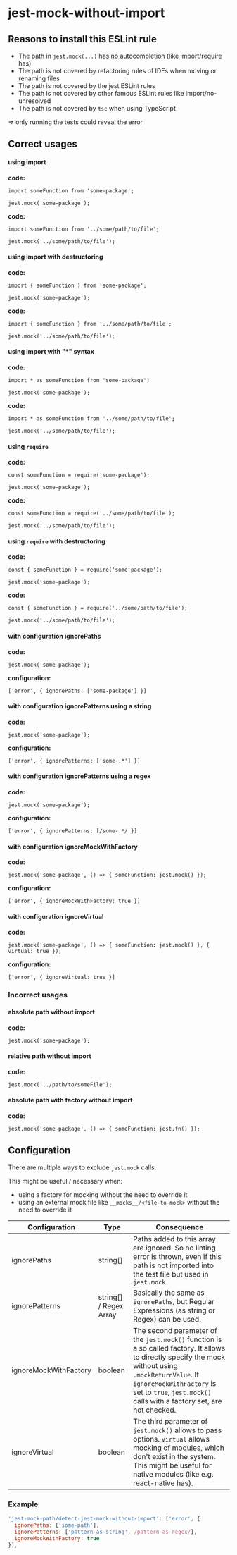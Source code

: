 # jest-mock-without-import

## Reasons to install this ESLint rule

* The path in `jest.mock(...)` has no autocompletion (like import/require has)
* The path is not covered by refactoring rules of IDEs when moving or renaming files
* The path is not covered by the jest ESLint rules
* The path is not covered by other famous ESLint rules like import/no-unresolved
* The path is not covered by `tsc` when using TypeScript

=> only running the tests could reveal the error

## Correct usages

#### using import
**code:**
```
import someFunction from 'some-package';

jest.mock('some-package');
```

**code:**
```
import someFunction from '../some/path/to/file';

jest.mock('../some/path/to/file');
```

#### using import with destructoring
**code:**
```
import { someFunction } from 'some-package';

jest.mock('some-package');
```

**code:**
```
import { someFunction } from '../some/path/to/file';

jest.mock('../some/path/to/file');
```

#### using import with "*" syntax
**code:**
```
import * as someFunction from 'some-package';

jest.mock('some-package');
```

**code:**
```
import * as someFunction from '../some/path/to/file';

jest.mock('../some/path/to/file');
```
#### using `require`
**code:**
```
const someFunction = require('some-package');

jest.mock('some-package');
```

**code:**
```
const someFunction = require('../some/path/to/file');

jest.mock('../some/path/to/file');
```
#### using `require` with destructoring
**code:**
```
const { someFunction } = require('some-package');

jest.mock('some-package');
```

**code:**
```
const { someFunction } = require('../some/path/to/file');

jest.mock('../some/path/to/file');
```

#### with configuration ignorePaths
**code:**
```
jest.mock('some-package');
```
**configuration:**
```
['error', { ignorePaths: ['some-package'] }]
```

#### with configuration ignorePatterns using a string
**code:**
```
jest.mock('some-package');
```
**configuration:**
```
['error', { ignorePatterns: ['some-.*'] }]
```

#### with configuration ignorePatterns using a regex
**code:**
```
jest.mock('some-package');
```
**configuration:**
```
['error', { ignorePatterns: [/some-.*/ }]
```

#### with configuration ignoreMockWithFactory
**code:**
```
jest.mock('some-package', () => { someFunction: jest.mock() });
```
**configuration:**
```
['error', { ignoreMockWithFactory: true }]
```

#### with configuration ignoreVirtual
**code:**
```
jest.mock('some-package', () => { someFunction: jest.mock() }, { virtual: true });
```
**configuration:**
```
['error', { ignoreVirtual: true }]
```

### Incorrect usages

#### absolute path without import
**code:**
```
jest.mock('some-package');
```

#### relative path without import
**code:**
```
jest.mock('../path/to/someFile');
```

#### absolute path with factory without import
**code:**
```
jest.mock('some-package', () => { someFunction: jest.fn() });
```

## Configuration

There are multiple ways to exclude `jest.mock` calls.

This might be useful / necessary when:
* using a factory for mocking without the need to override it
* using an external mock file like `__mocks__/<file-to-mock>` without the need to override it

| Configuration | Type | Consequence
| - | - | -
| ignorePaths | string[] | Paths added to this array are ignored. So no linting error is thrown, even if this path is not imported into the test file but used in `jest.mock`
| ignorePatterns | string[] / Regex Array | Basically the same as `ignorePaths`, but Regular Expressions (as string or Regex) can be used.
| ignoreMockWithFactory | boolean | The second parameter of the `jest.mock()` function is a so called factory. It allows to directly specify the mock without using `.mockReturnValue`. If `ignoreMockWithFactory` is set to `true`, `jest.mock()` calls with a factory set, are not checked.
| ignoreVirtual | boolean | The third parameter of `jest.mock()` allows to pass options. `virtual` allows mocking of modules, which don't exist in the system. This might be useful for native modules (like e.g. react-native has).

### Example

```js
'jest-mock-path/detect-jest-mock-without-import': ['error', {
  ignorePaths: ['some-path'],
  ignorePatterns: ['pattern-as-string', /pattern-as-regex/],
  ignoreMockWithFactory: true
}],
```
